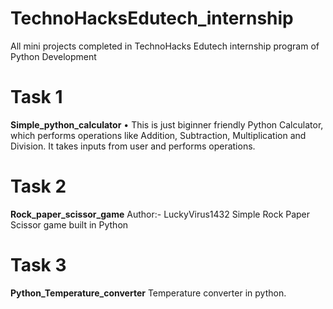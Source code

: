 # TechnoHacksEdutech_internship
All mini projects completed in TechnoHacks Edutech internship program of Python Development


# Task 1
**Simple_python_calculator**
• This is just biginner friendly Python Calculator,
which performs operations like Addition, Subtraction, Multiplication and Division.
It takes inputs from user and performs operations.

# Task 2
**Rock_paper_scissor_game**
Author:- LuckyVirus1432
Simple Rock Paper Scissor game built in Python 

# Task 3
**Python_Temperature_converter**
Temperature converter in python.
